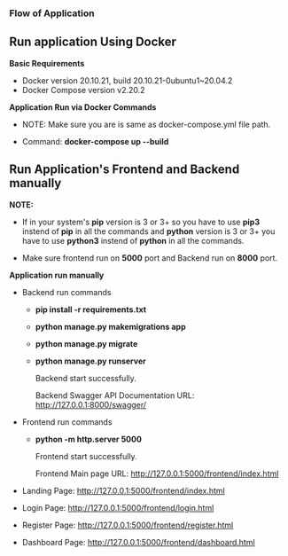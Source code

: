 ### Flow of Application

## Run application Using Docker

**Basic Requirements**
 - Docker version 20.10.21, build 20.10.21-0ubuntu1~20.04.2
 - Docker Compose version v2.20.2

**Application Run via Docker Commands**
  - NOTE: Make sure you are is same as docker-compose.yml file path.
  
  - Command: **docker-compose up --build**



## Run Application's Frontend and Backend manually
**NOTE:**
- If in your system's **pip** version is 3 or 3+ so you have to use **pip3** instend of **pip** in all the commands and **python** version is 3 or 3+ you have to use **python3** instend of **python** in all the commands.

- Make sure frontend run on **5000** port and Backend run on **8000** port.


**Application run manually**
- Backend run commands
    - **pip install -r requirements.txt**
    - **python manage.py makemigrations app**
    - **python manage.py migrate**
    - **python manage.py runserver**

      Backend start successfully.

      Backend Swagger API Documentation URL: http://127.0.0.1:8000/swagger/

- Frontend run commands
    - **python -m http.server 5000**

      Frontend start successfully.

      Frontend Main page URL: http://127.0.0.1:5000/frontend/index.html


- Landing Page: http://127.0.0.1:5000/frontend/index.html
- Login Page: http://127.0.0.1:5000/frontend/login.html
- Register Page: http://127.0.0.1:5000/frontend/register.html
- Dashboard Page: http://127.0.0.1:5000/frontend/dashboard.html
